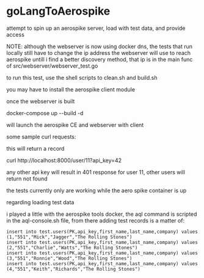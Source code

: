 # goLangToAerospike
attempt to spin up an aerospike server, load with test data, and provide access

NOTE: although the webserver is now using docker dns, the tests that run locally still have to change the ip address the webserver will use to reach aerospike untill i find a better discovery method, that ip is in the main func of src/webserver/webserver_test.go

to run this test, use the shell scripts to clean.sh and build.sh

you may have to install the aerospike client module

once the webserver is built

docker-compose up --build -d

will launch the aerospike CE and webserver with client

some sample curl requests:

this will return a record

curl http://localhost:8000/user/11?api_key=42

any other api key will result in 401 response for user 11, other users will return not found

the tests currently only are working while the aero spike container is up

regarding loading test data

i played a little with the aerospike tools docker, the aql command is scripted in the aql-console.sh file, from there adding test records is a matter of:

    insert into test.users(PK,api_key,first_name,last_name,company) values (1,"551","Mick","Jagger","The Rolling Stones")
    insert into test.users(PK,api_key,first_name,last_name,company) values (2,"551","Charlie","Watts","The Rolling Stones")
    insert into test.users(PK,api_key,first_name,last_name,company) values (3,"551","Ronnie","Wood","The Rolling Stones")
    insert into test.users(PK,api_key,first_name,last_name,company) values (4,"551","Keith","Richards","The Rolling Stones")



